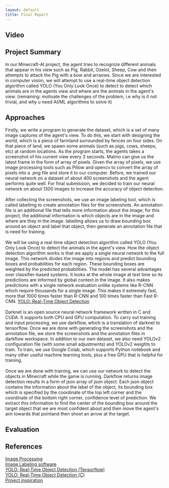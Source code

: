 ```yaml
---
layout: default
title: Final Report
---
```

## Video
## Project Summary
In our Minecraft-AI project, the agent tries to recognize different animals that appear in his view such as Pig, Rabbit, Ozelot, Sheep, Cow and then attempts to attack the Pig with a bow and arraows. Since we are interested in computer vision, we will attempt to use a real-time object detection algorithm called YOLO (You Only Look Once) to detect to detect which animals are in the agents view and where are the animals in the agent's view. (remaining: motivate the challenges of the problem, i.e why is it not trivial, and why u need AI/ML algorithms to solve it) 
## Approaches
Firstly, we write a program to generate the dataset, which is a set of many image captures of the agent's view. To do this, we start with designing the world, which is a piece of farmland surrounded by fences on four sides. On that piece of land, we spawn some animals (such as pigs, cows, sheeps, etc) at random locations. As the program starts, the agents takes a screenshot of his current view every 3 seconds. Malmo can give us the latest frame in the form of array of pixels. Given the array of pixels, we use image processing tools such as Pillow and opencv to convert the array of pixels into a .png file and store it to our computer. Before, we trained our neural network on a dataset of about 400 screenshots and the agent performs quite well. For final submission, we decided to train our neural network on about 1300 images to increase the accuracy of object detection.
<br />
<br />
After collecting the screenshots, we use an image labeling tool, which is called labelImg to create annotation files for the screenshots. An annotation file is an additional file that tells more information about the image; for this project, the additional information is which objects are in the image and where are they in the image. labelImg allows us to draw bounding box around an object and label that object, then generate an annotation file that is need for training. 
<br />
<br />
We will be using a real-time object detection algorithm called YOLO (You Only Look Once) to detect the animals in the agent's view. How the object detection algorithm works is that we apply a single neural network to the full image. This network divdes the image into regions and predict bounding boxes and probabilities for each region. These bounding boxes are weighted by the predicted probabilities. The model has several advantages over classifier-based systems. It looks at the whole image at test time so its predictions are informed by global context in the image. It also makes predictions with a single network evaluation unlike systems like R-CNN which require thousands for a single image. This makes it extremely fast, more that 1000 times faster than R-CNN and 100 times faster than Fast R-CNN. [YOLO: Real-Time Object Detection](https://pjreddie.com/darknet/yolo/)
<br />
<br />
Darknet is an open source neural network framework written in C and CUDA. It supports both CPU and GPU computation. To carry out training and input processing, we use darkflow, which is a translation of darknet to tensorflow. Once we are done with generating the screenshots and the annotation file, we store the screenshots and the annotation files in darkflow workspace. In addition to our own dataset, we also need YOLOv2 configuration file (with some small adjustments) and YOLOv2 weights to train. To train, we use Google Colab, which supports Python notebook and many other useful machine learning tools, plus a free GPU that is helpful for training.
<br />
<br />
Once we are done with training, we can use our network to detect the objects in Minecraft while the game is running. Darkflow returns image detection results in a form of json array of json object. Each json object contains the information about the label of the object, its bounding box which is specified by the coordinate of the top left corner and the coordinate of the bottom right corner, confidence level of prediction. We extract this information to find the center of the bounding box around the target object that we are most confident about and then move the agent's aim towards that pointand then shoot an arrow at the target.
## Evaluation
## References
[Image Processing](https://github.com/jennyzeng/Minecraft-AI)
<br />
[Image Labeling software](https://github.com/tzutalin/labelImg)
<br />
[YOLO: Real-Time Object Detection (Tensorflow)](https://github.com/thtrieu/darkflow)
<br />
[YOLO: Real-Time Object Detection (C)](https://pjreddie.com/darknet/yolo/)
<br />
[Project inspiration](https://www.youtube.com/watch?v=4eIBisqx9_g&t=444s)
